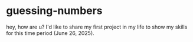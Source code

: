 # guessing-numbers
hey, how are u? I'd like to share my first project in my life to show my skills for this time period (June 26, 2025).
